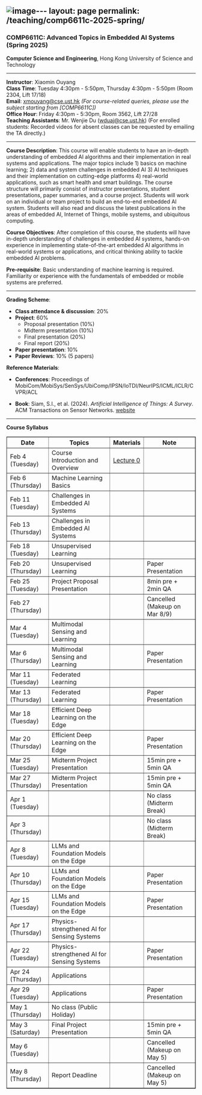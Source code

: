 ![image](https://github.com/user-attachments/assets/c6e3d5cb-b757-456c-9aa1-8ae3d67d4b1d)---
layout: page
permalink: /teaching/comp6611c-2025-spring/
---

### **COMP6611C**: Advanced Topics in Embedded AI Systems (Spring 2025)  

**Computer Science and Engineering**, Hong Kong University of Science and Technology  

---

**Instructor**: Xiaomin Ouyang  
**Class Time**: Tuesday 4:30pm - 5:50pm, Thursday 4:30pm - 5:50pm (Room 2304, Lift 17/18)  
**Email**: [xmouyang@cse.ust.hk](mailto:xmouyang@cse.ust.hk) *(For course-related queries, please use the subject starting from [COMP6611C])*  
**Office Hour**: Friday 4:30pm - 5:30pm, Room 3562, Lift 27/28  
**Teaching Assistants**: Mr. Wenjie Du ([wduaj@cse.ust.hk](mailto:wduaj@cse.ust.hk)) (For enrolled students: Recorded videos for absent classes can be requested by emailing the TA directly.)


---

**Course Description**: This course will enable students to have an in-depth understanding of embedded AI algorithms and their implementation in real systems and applications. The major topics include 1) basics on machine learning; 2) data and system challenges in embedded AI 3) AI techniques and their implementation on cutting-edge platforms 4) real-world applications, such as smart health and smart buildings. The course structure will primarily consist of instructor presentations, student presentations, paper summaries, and a course project. Students will work on an individual or team project to build an end-to-end embedded AI system. Students will also read and discuss the latest publications in the areas of embedded AI, Internet of Things, mobile systems, and ubiquitous computing.

**Course Objectives**: After completion of this course, the students will have in-depth understanding of challenges in embedded AI systems, hands-on experience in implementing state-of-the-art embedded AI algorithms in real-world systems or applications, and critical thinking ability to tackle embedded AI problems.

**Pre-requisite**: Basic understanding of machine learning is required. Familiarity or experience with the fundamentals of embedded or mobile systems are preferred.

---

**Grading Scheme**:

- **Class attendance & discussion**: 20%  
- **Project**: 60%  
  - Proposal presentation (10%)  
  - Midterm presentation (10%)  
  - Final presentation (20%)  
  - Final report (20%)  
- **Paper presentation**: 10%  
- **Paper Reviews**: 10% (5 papers)  

**Reference Materials**:

- **Conferences**: Proceedings of MobiCom/MobiSys/SenSys/UbiComp/IPSN/IoTDI/NeurIPS/ICML/ICLR/CVPR/ACL

- **Book**: Siam, S.I., et al. (2024). *Artificial Intelligence of Things: A Survey*. ACM Transactions on Sensor Networks. [website](https://github.com/AIoT-MLSys-Lab/AIoT-Survey)

---


**Course Syllabus**

<!-- | Date              | Topics                                      | Materials | Note                          |
| ----------------- | ------------------------------------------- | --------- | ----------------------------- |
| Feb 4 (Tuesday)   | Course Introduction and Overview            |           |                               |
| Feb 6 (Thursday)  | Machine Learning Basics                     |           |                               |
| Feb 11 (Tuesday)  | Challenges in Embedded AI Systems           |           |                               |
| Feb 13 (Thursday) | Challenges in Embedded AI Systems           |           |                               |
| Feb 18 (Tuesday)  | Unsupervised Learning                       |           |                               |
| Feb 20 (Thursday) | Unsupervised Learning                       |           | Paper Presentation            |
| Feb 25 (Tuesday)  | Project Proposal Presentation               |           | 8min pre + 2min QA            |
| Feb 27 (Thursday) |                                             |           | Cancelled (Makeup on Mar 8/9)   |
| Mar 4 (Tuesday)   | Multimodal Sensing and Learning             |           |                               |
| Mar 6 (Thursday)  | Multimodal Sensing and Learning             |           | Paper Presentation            |
| Mar 11 (Tuesday)  | Federated Learning                          |           |                               |
| Mar 13 (Thursday) | Federated Learning                          |           | Paper Presentation            |
| Mar 18 (Tuesday)  | Efficient Deep Learning on the Edge         |           |                               |
| Mar 20 (Thursday) | Efficient Deep Learning on the Edge         |           | Paper Presentation            |
| Mar 25 (Tuesday)  | Midterm Project Presentation                |           | 15min pre + 5min QA           |
| Mar 27 (Thursday) | Midterm Project Presentation                |           | 15min pre + 5min QA           |
| Apr 1 (Tuesday)   |                                             |           | No class (Midterm Break)      |
| Apr 3 (Thursday)  |                                             |           | No class (Midterm Break)      |
| Apr 8 (Tuesday)   | LLMs and Foundation Models on the Edge      |           |                               |
| Apr 10 (Thursday) | LLMs and Foundation Models on the Edge      |           | Paper Presentation            |
| Apr 15 (Tuesday)  | LLMs and Foundation Models on the Edge      |           | Paper Presentation            |
| Apr 17 (Thursday) | Physics-strengthened AI for Sensing Systems   |           |                               |
| Apr 22 (Tuesday)  | Physics-strengthened AI for Sensing Systems   |           | Paper Presentation            |
| Apr 24 (Thursday) | Applications                                |           |                               |
| Apr 29 (Tuesday)  | Applications                                |           | Paper Presentation            |
| May 1 (Thursday)  | No class (Public Holiday)                   |           |                               |
| May 3 (Saturday)  | Final Project Presentation                  |           | 15min pre + 5min QA           |
| May 6 (Tuesday)   |                                             |           | Cancelled (Makeup on May 3)    |
| May 8 (Thursday)  | Report Deadline                             |           | Cancelled (Makeup on May 3)    | -->

<table border="1" cellspacing="0" cellpadding="5">
  <tr>
    <th>Date</th>
    <th>Topics</th>
    <th>Materials</th>
    <th>Note</th>
  </tr>
  <tr>
    <td>Feb 4 (Tuesday)</td>
    <td>Course Introduction and Overview</td>
    <td><a href="../../assets/teaching/6611C-lecture0-overview.pdf">Lecture 0</a></td>
    <td></td>
  </tr>
  <tr>
    <td>Feb 6 (Thursday)</td>
    <td>Machine Learning Basics</td>
    <td></td>
    <td></td>
  </tr>
  <tr>
    <td>Feb 11 (Tuesday)</td>
    <td>Challenges in Embedded AI Systems</td>
    <td></td>
    <td></td>
  </tr>
  <tr>
    <td>Feb 13 (Thursday)</td>
    <td>Challenges in Embedded AI Systems</td>
    <td></td>
    <td></td>
  </tr>
  <tr>
    <td>Feb 18 (Tuesday)</td>
    <td>Unsupervised Learning</td>
    <td></td>
    <td></td>
  </tr>
  <tr>
    <td>Feb 20 (Thursday)</td>
    <td>Unsupervised Learning</td>
    <td></td>
    <td>Paper Presentation</td>
  </tr>
  <tr>
    <td>Feb 25 (Tuesday)</td>
    <td>Project Proposal Presentation</td>
    <td></td>
    <td>8min pre + 2min QA</td>
  </tr>
  <tr>
    <td>Feb 27 (Thursday)</td>
    <td></td>
    <td></td>
    <td>Cancelled (Makeup on Mar 8/9)</td>
  </tr>
  <tr>
    <td>Mar 4 (Tuesday)</td>
    <td>Multimodal Sensing and Learning</td>
    <td></td>
    <td></td>
  </tr>
  <tr>
    <td>Mar 6 (Thursday)</td>
    <td>Multimodal Sensing and Learning</td>
    <td></td>
    <td>Paper Presentation</td>
  </tr>
  <tr>
    <td>Mar 11 (Tuesday)</td>
    <td>Federated Learning</td>
    <td></td>
    <td></td>
  </tr>
  <tr>
    <td>Mar 13 (Thursday)</td>
    <td>Federated Learning</td>
    <td></td>
    <td>Paper Presentation</td>
  </tr>
  <tr>
    <td>Mar 18 (Tuesday)</td>
    <td>Efficient Deep Learning on the Edge</td>
    <td></td>
    <td></td>
  </tr>
  <tr>
    <td>Mar 20 (Thursday)</td>
    <td>Efficient Deep Learning on the Edge</td>
    <td></td>
    <td>Paper Presentation</td>
  </tr>
  <tr>
    <td>Mar 25 (Tuesday)</td>
    <td>Midterm Project Presentation</td>
    <td></td>
    <td>15min pre + 5min QA</td>
  </tr>
  <tr>
    <td>Mar 27 (Thursday)</td>
    <td>Midterm Project Presentation</td>
    <td></td>
    <td>15min pre + 5min QA</td>
  </tr>
  <tr>
    <td>Apr 1 (Tuesday)</td>
    <td></td>
    <td></td>
    <td>No class (Midterm Break)</td>
  </tr>
  <tr>
    <td>Apr 3 (Thursday)</td>
    <td></td>
    <td></td>
    <td>No class (Midterm Break)</td>
  </tr>
  <tr>
    <td>Apr 8 (Tuesday)</td>
    <td>LLMs and Foundation Models on the Edge</td>
    <td></td>
    <td></td>
  </tr>
  <tr>
    <td>Apr 10 (Thursday)</td>
    <td>LLMs and Foundation Models on the Edge</td>
    <td></td>
    <td>Paper Presentation</td>
  </tr>
  <tr>
    <td>Apr 15 (Tuesday)</td>
    <td>LLMs and Foundation Models on the Edge</td>
    <td></td>
    <td>Paper Presentation</td>
  </tr>
  <tr>
    <td>Apr 17 (Thursday)</td>
    <td>Physics-strengthened AI for Sensing Systems</td>
    <td></td>
    <td></td>
  </tr>
  <tr>
    <td>Apr 22 (Tuesday)</td>
    <td>Physics-strengthened AI for Sensing Systems</td>
    <td></td>
    <td>Paper Presentation</td>
  </tr>
  <tr>
    <td>Apr 24 (Thursday)</td>
    <td>Applications</td>
    <td></td>
    <td></td>
  </tr>
  <tr>
    <td>Apr 29 (Tuesday)</td>
    <td>Applications</td>
    <td></td>
    <td>Paper Presentation</td>
  </tr>
  <tr>
    <td>May 1 (Thursday)</td>
    <td>No class (Public Holiday)</td>
    <td></td>
    <td></td>
  </tr>
  <tr>
    <td>May 3 (Saturday)</td>
    <td>Final Project Presentation</td>
    <td></td>
    <td>15min pre + 5min QA</td>
  </tr>
  <tr>
    <td>May 6 (Tuesday)</td>
    <td></td>
    <td></td>
    <td>Cancelled (Makeup on May 5)</td>
  </tr>
  <tr>
    <td>May 8 (Thursday)</td>
    <td>Report Deadline</td>
    <td></td>
    <td>Cancelled (Makeup on May 5)</td>
  </tr>
</table>
